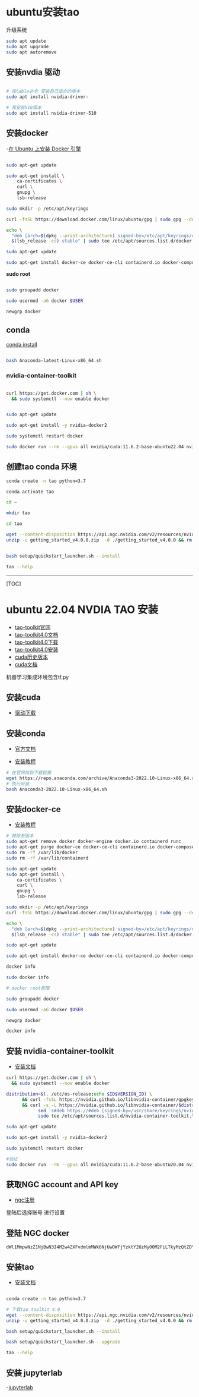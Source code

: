 # ubuntu安装tao

升级系统

```sh
sudo apt update
sudo apt upgrade
sudo apt autoremove
```

## 安装nvdia 驱动

```sh

# 按table补全 安装自己适合的版本
sudo apt install nvidia-driver-

# 我安装510版本
sudo apt install nvidia-driver-510
```

## 安装docker

-[在 Ubuntu 上安装 Docker 引擎](https://docs.docker.com/engine/install/ubuntu/)

```sh

sudo apt-get update

sudo apt-get install \
    ca-certificates \
    curl \
    gnupg \
    lsb-release

sudo mkdir -p /etc/apt/keyrings

curl -fsSL https://download.docker.com/linux/ubuntu/gpg | sudo gpg --dearmor -o /etc/apt/keyrings/docker.gpg

echo \
  "deb [arch=$(dpkg --print-architecture) signed-by=/etc/apt/keyrings/docker.gpg] https://download.docker.com/linux/ubuntu \
  $(lsb_release -cs) stable" | sudo tee /etc/apt/sources.list.d/docker.list > /dev/null

sudo apt-get update

sudo apt-get install docker-ce docker-ce-cli containerd.io docker-compose-plugin

```

**sudo root**

```sh

sudo groupadd docker

sudo usermod -aG docker $USER

newgrp docker

```

## conda

[conda install](https://conda.io/projects/conda/en/stable/user-guide/install/download.html)

```sh

bash Anaconda-latest-Linux-x86_64.sh

```

### nvidia-container-toolkit

```sh

curl https://get.docker.com | sh \
  && sudo systemctl --now enable docker


sudo apt-get update

sudo apt-get install -y nvidia-docker2

sudo systemctl restart docker

sudo docker run --rm --gpus all nvidia/cuda:11.6.2-base-ubuntu22.04 nvidia-smi


```

## 创建tao conda 环境

```sh
conda create -n tao python=3.7

conda activate tao

cd ~

mkdir tao

cd tao

wget --content-disposition https://api.ngc.nvidia.com/v2/resources/nvidia/tao/tao-getting-started/versions/4.0.0/zip -O getting_started_v4.0.0.zip
unzip -u getting_started_v4.0.0.zip  -d ./getting_started_v4.0.0 && rm -rf getting_started_v4.0.0.zip && cd ./getting_started_v4.0.0


bash setup/quickstart_launcher.sh --install

tao --help

```


------

[TOC]

# ubuntu 22.04 NVDIA TAO 安装

- [tao-toolkit官网](https://developer.nvidia.com/tao-toolkit)
- [tao-toolkit4.0文档](https://docs.nvidia.com/tao/tao-toolkit/index.html)
- [tao-toolkit4.0下载](https://catalog.ngc.nvidia.com/orgs/nvidia/teams/tao/resources/tao-getting-started)
- [tao-toolkit4.0安装](https://docs.nvidia.com/tao/tao-toolkit/text/tao_toolkit_quick_start_guide.html)
- [cuda历史版本](https://developer.nvidia.com/cuda-toolkit-archive)
- [cuda文档](https://docs.nvidia.com/cuda/cuda-installation-guide-linux/contents.html#)


机器学习集成环境包含tf,py

## 安装cuda

- [驱动下载](https://www.nvidia.com/Download/index.aspx?lang=en-us#)

## 安装conda

- [官方文档](https://docs.conda.io/projects/conda/en/stable/index.html)

- [安装教程](https://docs.conda.io/projects/conda/en/stable/user-guide/install/linux.html#installing-on-linux)

```sh
# 在官网找到下载链接
wget https://repo.anaconda.com/archive/Anaconda3-2022.10-Linux-x86_64.sh
# 执行安装
bash Anaconda3-2022.10-Linux-x86_64.sh
```

## 安装docker-ce

- [安装教程](https://docs.docker.com/engine/install/ubuntu/)

```sh
# 移除老版本
sudo apt-get remove docker docker-engine docker.io containerd runc
sudo apt-get purge docker-ce docker-ce-cli containerd.io docker-compose-plugin
sudo rm -rf /var/lib/docker
sudo rm -rf /var/lib/containerd

sudo apt-get update
sudo apt-get install \
    ca-certificates \
    curl \
    gnupg \
    lsb-release

sudo mkdir -p /etc/apt/keyrings
curl -fsSL https://download.docker.com/linux/ubuntu/gpg | sudo gpg --dearmor -o /etc/apt/keyrings/docker.gpg

echo \
  "deb [arch=$(dpkg --print-architecture) signed-by=/etc/apt/keyrings/docker.gpg] https://download.docker.com/linux/ubuntu \
  $(lsb_release -cs) stable" | sudo tee /etc/apt/sources.list.d/docker.list > /dev/null

sudo apt-get update

sudo apt-get install docker-ce docker-ce-cli containerd.io docker-compose-plugin

docker info

sudo docker info

# docker root权限

sudo groupadd docker

sudo usermod -aG docker $USER

newgrp docker

docker info

```

## 安装 nvidia-container-toolkit

- [安装文档](https://docs.nvidia.com/datacenter/cloud-native/container-toolkit/install-guide.html)

```sh
curl https://get.docker.com | sh \
  && sudo systemctl --now enable docker

distribution=$(. /etc/os-release;echo $ID$VERSION_ID) \
      && curl -fsSL https://nvidia.github.io/libnvidia-container/gpgkey | sudo gpg --dearmor -o /usr/share/keyrings/nvidia-container-toolkit-keyring.gpg \
      && curl -s -L https://nvidia.github.io/libnvidia-container/$distribution/libnvidia-container.list | \
            sed 's#deb https://#deb [signed-by=/usr/share/keyrings/nvidia-container-toolkit-keyring.gpg] https://#g' | \
            sudo tee /etc/apt/sources.list.d/nvidia-container-toolkit.list

sudo apt-get update

sudo apt-get install -y nvidia-docker2

sudo systemctl restart docker

#验证
sudo docker run --rm --gpus all nvidia/cuda:11.6.2-base-ubuntu20.04 nvidia-smi
```

## 获取NGC account and API key

- [ngc注册](https://catalog.ngc.nvidia.com/)

登陆后选择账号 进行设置

## 登陆 NGC docker

```
dWl1MmpwNzZ1NjBwN3I4M2w4ZXFvdmlmMWk6NjUwOWFjYzktY2UzMy00M2FiLTkyMzQtZDY4ZmRhY2IyZmYw
```

## 安装tao

- [安装文档](https://docs.nvidia.com/tao/tao-toolkit/text/tao_toolkit_quick_start_guide.html#installing-tao-launcher)

```sh

conda create -n tao python=3.7

# 下载tao toolkit 4.0
wget --content-disposition https://api.ngc.nvidia.com/v2/resources/nvidia/tao/tao-getting-started/versions/4.0.0/zip -O getting_started_v4.0.0.zip
unzip -u getting_started_v4.0.0.zip  -d ./getting_started_v4.0.0 && rm -rf getting_started_v4.0.0.zip && cd ./getting_started_v4.0.0

bash setup/quickstart_launcher.sh --install

bash setup/quickstart_launcher.sh --upgrade

tao --help

```

## 安装 jupyterlab

-[jupyterlab](https://jupyterlab.readthedocs.io/en/stable/getting_started/installation.html)